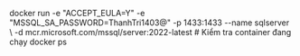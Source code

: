 docker run -e "ACCEPT_EULA=Y" -e "MSSQL_SA_PASSWORD=ThanhTri1403@" \-p 1433:1433 --name sqlserver \ -d mcr.microsoft.com/mssql/server:2022-latest # Kiểm tra container đang chạy docker ps